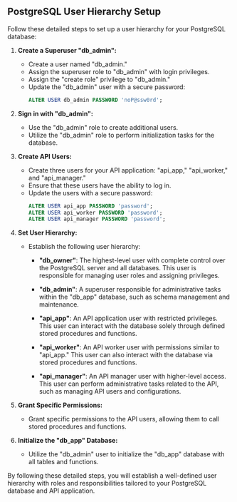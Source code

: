 ## PostgreSQL User Hierarchy Setup

Follow these detailed steps to set up a user hierarchy for your PostgreSQL database:

1. **Create a Superuser "db_admin":**
   - Create a user named "db_admin."
   - Assign the superuser role to "db_admin" with login privileges.
   - Assign the "create role" privilege to "db_admin."
   - Update the "db_admin" user with a secure password:
     ```sql
     ALTER USER db_admin PASSWORD 'noP@ssw0rd';
     ```

2. **Sign in with "db_admin":**
   - Use the "db_admin" role to create additional users.
   - Utilize the "db_admin" role to perform initialization tasks for the database.

3. **Create API Users:**
   - Create three users for your API application: "api_app," "api_worker," and "api_manager."
   - Ensure that these users have the ability to log in.
   - Update the users with a secure password:
     ```sql
     ALTER USER api_app PASSWORD 'password';
     ALTER USER api_worker PASSWORD 'password';
     ALTER USER api_manager PASSWORD 'password';
     ```

4. **Set User Hierarchy:**
   - Establish the following user hierarchy:

     - **"db_owner"**: The highest-level user with complete control over the PostgreSQL server and all databases. This user is responsible for managing user roles and assigning privileges.

     - **"db_admin"**: A superuser responsible for administrative tasks within the "db_app" database, such as schema management and maintenance.

     - **"api_app"**: An API application user with restricted privileges. This user can interact with the database solely through defined stored procedures and functions.

     - **"api_worker"**: An API worker user with permissions similar to "api_app." This user can also interact with the database via stored procedures and functions.

     - **"api_manager"**: An API manager user with higher-level access. This user can perform administrative tasks related to the API, such as managing API users and configurations.

5. **Grant Specific Permissions:**
   - Grant specific permissions to the API users, allowing them to call stored procedures and functions.

6. **Initialize the "db_app" Database:**
   - Utilize the "db_admin" user to initialize the "db_app" database with all tables and functions.

By following these detailed steps, you will establish a well-defined user hierarchy with roles and responsibilities tailored to your PostgreSQL database and API application.
